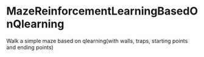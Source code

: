 # MazeReinforcementLearningBasedOnQlearning
Walk a simple maze based on qlearning(with walls, traps, starting points and ending points)
